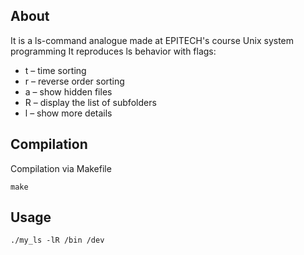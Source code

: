 ## About
It is a ls-command analogue made at EPITECH's course Unix system programming
It reproduces ls behavior with flags:

 - t – time sorting
 - r – reverse order sorting
 - a – show hidden files
 - R – display the list of subfolders
 - l – show more details

## Compilation
Compilation via Makefile

    make

 ## Usage


    ./my_ls -lR /bin /dev
